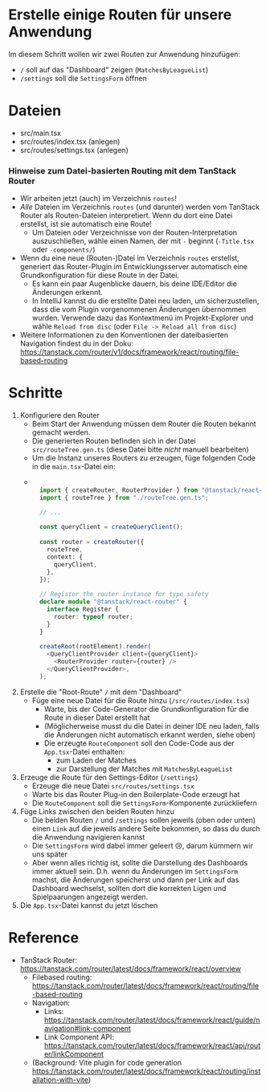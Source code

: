 # Erstelle einige Routen für unsere Anwendung

Im diesem Schritt wollen wir zwei Routen zur Anwendung hinzufügen:

- `/` soll auf das "Dashboard" zeigen (`MatchesByLeagueList`)
- `/settings` soll die `SettingsForm` öffnen

# Dateien

- src/main.tsx
- src/routes/index.tsx (anlegen)
- src/routes/settings.tsx (anlegen)

### Hinweise zum Datei-basierten Routing mit dem TanStack Router

- Wir arbeiten jetzt (auch) im Verzeichnis `routes`!
- _Alle_ Dateien im Verzeichnis
  `routes` (und darunter) werden vom TanStack Router als Routen-Dateien interpretiert. Wenn du dort eine Datei erstellst, ist sie automatisch eine Route!
    - Um Dateien oder Verzeichnisse von der Routen-Interpretation auszuschließen, wähle einen Namen, der mit
      `-` beginnt (`-Title.tsx` oder `-components/`)
- Wenn du eine neue (Routen-)Datei im Verzeichnis
  `routes` erstellst, generiert das Router-Plugin im Entwicklungsserver automatisch eine Grundkonfiguration für diese Route in der Datei.
    - Es kann ein paar Augenblicke dauern, bis deine IDE/Editor die Änderungen erkennt.
    - In IntelliJ kannst du die erstellte Datei neu laden, um sicherzustellen, dass die vom Plugin vorgenommenen Änderungen übernommen wurden. Verwende dazu das Kontextmenü im Projekt-Explorer und wähle
      `Reload from disc` (oder `File -> Reload all from disc`)
- Weitere Informationen zu den Konventionen der dateibasierten Navigation findest du in der Doku: https://tanstack.com/router/v1/docs/framework/react/routing/file-based-routing

# Schritte

1. Konfiguriere den Router
    - Beim Start der Anwendung müssen dem Router die Routen bekannt gemacht werden.
    - Die generierten Routen befinden sich in der Datei `src/routeTree.gen.ts` (diese Datei bitte
      _nicht_ manuell bearbeiten)
    - Um die Instanz unseres Routers zu erzeugen, füge folgenden Code in die `main.tsx`-Datei ein:
    - ```typescript
        
        import { createRouter, RouterProvider } from "@tanstack/react-router";
        import { routeTree } from "./routeTree.gen.ts";
      
        // ...
        
        const queryClient = createQueryClient();
        
        const router = createRouter({
          routeTree,
          context: {
            queryClient,
          },
        });
        
        // Register the router instance for type safety
        declare module "@tanstack/react-router" {
          interface Register {
            router: typeof router;
          }
        }
        
        createRoot(rootElement).render(
          <QueryClientProvider client={queryClient}>
            <RouterProvider router={router} />
          </QueryClientProvider>,
        );

      ```
2. Erstelle die "Root-Route" `/` mit dem "Dashboard"
    - Füge eine neue Datei für die Route hinzu (`/src/routes/index.tsx`)
        - Warte, bis der Code-Generator die Grundkonfiguration für die Route in dieser Datei erstellt hat
        - (Möglicherweise musst du die Datei in deiner IDE neu laden, falls die Änderungen nicht automatisch erkannt werden, siehe oben)
        - Die erzeugte `RouteComponent` soll den Code-Code aus der `App.tsx`-Datei enthalten:
          - zum Laden der Matches
          - zur Darstellung der Matches mit `MatchesByLeagueList`
3. Erzeuge die Route für den Settings-Editor (`/settings`)
    - Erzeuge die neue Datei `src/routes/settings.tsx`
    - Warte bis das Router Plug-in den Boilerplate-Code erzeugt hat
    - Die `RouteComponent` soll die  `SettingsForm`-Komponente zurückliefern
4. Füge Links zwischen den beiden Routen hinzu
    - Die beiden Routen `/` und `/settings` sollen jeweils (oben oder unten) einen `Link` auf die jeweils andere Seite bekommen, so dass du durch die Anwendung navigieren kannst
    - Die `SettingsForm` wird dabei immer geleert 😢, darum kümmern wir uns später
    - Aber wenn alles richtig ist, sollte die Darstellung des Dashboards immer aktuell sein. D.h. wenn du Änderungen im `SettingsForm` machst, die Änderungen speicherst und dann per Link auf das Dashboard wechselst, sollten dort die korrekten Ligen und Spielpaarungen angezeigt werden. 
5. Die `App.tsx`-Datei kannst du jetzt löschen

# Reference

- TanStack Router: https://tanstack.com/router/latest/docs/framework/react/overview
    - Filebased routing: https://tanstack.com/router/latest/docs/framework/react/routing/file-based-routing
    - Navigation:
        - Links: https://tanstack.com/router/latest/docs/framework/react/guide/navigation#link-component
        - Link Component API: https://tanstack.com/router/latest/docs/framework/react/api/router/linkComponent
    - (Background: Vite plugin for code generation https://tanstack.com/router/latest/docs/framework/react/routing/installation-with-vite)
